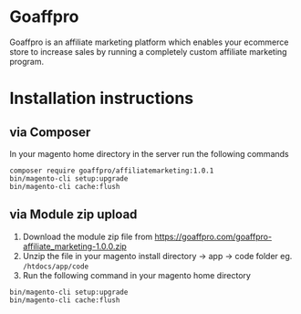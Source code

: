 # Goaffpro
Goaffpro is an affiliate marketing platform which enables your ecommerce store to increase sales by running a completely custom affiliate marketing program.

# Installation instructions
## via Composer
In your magento home directory in the server run the following commands
```
composer require goaffpro/affiliatemarketing:1.0.1
bin/magento-cli setup:upgrade
bin/magento-cli cache:flush
```

## via Module zip upload
1. Download the module zip file from https://goaffpro.com/goaffpro-affiliate_marketing-1.0.0.zip
2. Unzip the file in your magento install directory -> app -> code folder
eg. `/htdocs/app/code`
3. Run the following command in your magento home directory
```
bin/magento-cli setup:upgrade
bin/magento-cli cache:flush
```

